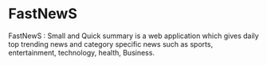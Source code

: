 # FastNewS
FastNewS : Small and Quick summary is a web application which gives daily top trending news and category specific news such as sports, entertainment, technology, health, Business.
